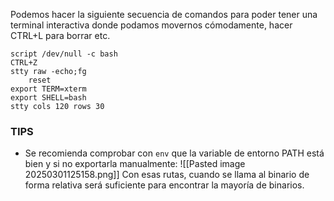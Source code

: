 Podemos hacer la siguiente secuencia de comandos para poder tener una terminal interactiva donde podamos movernos cómodamente, hacer CTRL+L para borrar etc.

```
script /dev/null -c bash
CTRL+Z
stty raw -echo;fg
	reset
export TERM=xterm
export SHELL=bash
stty cols 120 rows 30
```

### TIPS
- Se recomienda comprobar con `env` que la variable de entorno PATH está bien y si no exportarla manualmente:
![[Pasted image 20250301125158.png]]
Con esas rutas, cuando se llama al binario de forma relativa será suficiente para encontrar la mayoría de binarios.
